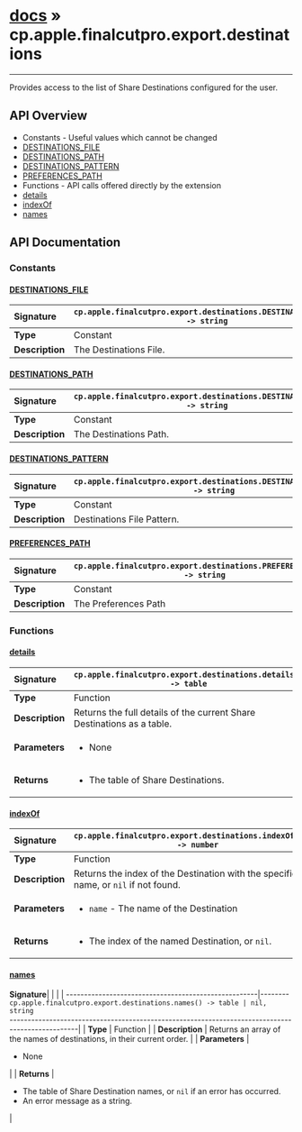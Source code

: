 # [docs](index.md) » cp.apple.finalcutpro.export.destinations
---

Provides access to the list of Share Destinations configured for the user.

## API Overview
* Constants - Useful values which cannot be changed
 * [DESTINATIONS_FILE](#destinations_file)
 * [DESTINATIONS_PATH](#destinations_path)
 * [DESTINATIONS_PATTERN](#destinations_pattern)
 * [PREFERENCES_PATH](#preferences_path)
* Functions - API calls offered directly by the extension
 * [details](#details)
 * [indexOf](#indexof)
 * [names](#names)

## API Documentation

### Constants

#### [DESTINATIONS_FILE](#destinations_file)
| <span style="float: left;">**Signature**</span> | <span style="float: left;">`cp.apple.finalcutpro.export.destinations.DESTINATIONS_FILE -> string` </span>                                                          |
| -----------------------------------------------------|---------------------------------------------------------------------------------------------------------|
| **Type**                                             | Constant |
| **Description**                                      | The Destinations File. |

#### [DESTINATIONS_PATH](#destinations_path)
| <span style="float: left;">**Signature**</span> | <span style="float: left;">`cp.apple.finalcutpro.export.destinations.DESTINATIONS_PATH -> string` </span>                                                          |
| -----------------------------------------------------|---------------------------------------------------------------------------------------------------------|
| **Type**                                             | Constant |
| **Description**                                      | The Destinations Path. |

#### [DESTINATIONS_PATTERN](#destinations_pattern)
| <span style="float: left;">**Signature**</span> | <span style="float: left;">`cp.apple.finalcutpro.export.destinations.DESTINATIONS_PATTERN -> string` </span>                                                          |
| -----------------------------------------------------|---------------------------------------------------------------------------------------------------------|
| **Type**                                             | Constant |
| **Description**                                      | Destinations File Pattern. |

#### [PREFERENCES_PATH](#preferences_path)
| <span style="float: left;">**Signature**</span> | <span style="float: left;">`cp.apple.finalcutpro.export.destinations.PREFERENCES_PATH -> string` </span>                                                          |
| -----------------------------------------------------|---------------------------------------------------------------------------------------------------------|
| **Type**                                             | Constant |
| **Description**                                      | The Preferences Path |

### Functions

#### [details](#details)
| <span style="float: left;">**Signature**</span> | <span style="float: left;">`cp.apple.finalcutpro.export.destinations.details() -> table` </span>                                                          |
| -----------------------------------------------------|---------------------------------------------------------------------------------------------------------|
| **Type**                                             | Function |
| **Description**                                      | Returns the full details of the current Share Destinations as a table. |
| **Parameters**                                       | <ul><li>None</li></ul> |
| **Returns**                                          | <ul><li>The table of Share Destinations.</li></ul> |

#### [indexOf](#indexof)
| <span style="float: left;">**Signature**</span> | <span style="float: left;">`cp.apple.finalcutpro.export.destinations.indexOf(name) -> number` </span>                                                          |
| -----------------------------------------------------|---------------------------------------------------------------------------------------------------------|
| **Type**                                             | Function |
| **Description**                                      | Returns the index of the Destination with the specified name, or `nil` if not found. |
| **Parameters**                                       | <ul><li><code>name</code>   - The name of the Destination</li></ul> |
| **Returns**                                          | <ul><li>The index of the named Destination, or <code>nil</code>.</li></ul> |

#### [names](#names)
| <span style="float: left;">**Signature**</span> | <span style="float: left;">`cp.apple.finalcutpro.export.destinations.names() -> table | nil, string` </span>                                                          |
| -----------------------------------------------------|---------------------------------------------------------------------------------------------------------|
| **Type**                                             | Function |
| **Description**                                      | Returns an array of the names of destinations, in their current order. |
| **Parameters**                                       | <ul><li>None</li></ul> |
| **Returns**                                          | <ul><li>The table of Share Destination names, or <code>nil</code> if an error has occurred.</li><li>An error message as a string.</li></ul> |

